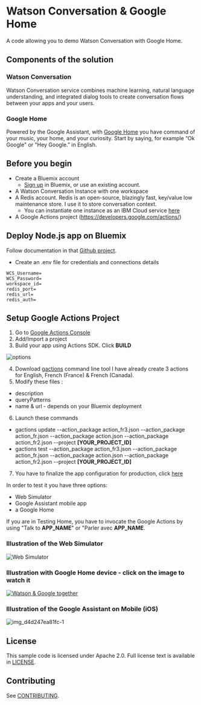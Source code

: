 # Watson Conversation & Google Home
A code allowing you to demo Watson Conversation with Google Home.

## Components of the solution

### Watson Conversation
Watson Conversation service combines machine learning, natural language understanding, and integrated dialog tools to create conversation flows between your apps and your users.

### Google Home
Powered by the Google Assistant, with [Google Home](https://support.google.com/googlehome/answer/7029281?hl=en) you have command of your music, your home, and your curiosity. Start by saying, for example “Ok Google" or "Hey Google.” in English.

## Before you begin

* Create a Bluemix account
    * [Sign up](https://console.ng.bluemix.net/registration/?target=/catalog/%3fcategory=watson) in Bluemix, or use an existing account. 
* A Watson Conversation Instance with one workspace
* A Redis account. Redis is an open-source, blazingly fast, key/value low maintenance store. I use it to store conversation context. 
    * You can instantiate one instance as an IBM Cloud service [here](https://console.bluemix.net/catalog/services/compose-for-redis?taxonomyNavigation=apps)
* A Google Actions project (https://developers.google.com/actions/)

## Deploy Node.js app on Bluemix

Follow documentation in that [Github project](https://github.com/watson-developer-cloud/conversation-simple).

* Create an .env file for credentials and connections details
```
WCS_Username=
WCS_Password=
workspace_id=
redis_port=
redis_url=
redis_auth=  
```

## Setup Google Actions Project

1. Go to [Google Actions Console](https://console.actions.google.com)
2. Add/Import a project
3. Build your app using Actions SDK. Click **BUILD**

![options](https://developers.google.com/actions/images/aog-project-apiai-actions.png)

4. Download [gactions](https://developers.google.com/actions/tools/gactions-cli) command line tool
I have already create 3 actions for English, French (France) & French (Canada).
5. Modify these files :
  * description
  * queryPatterns
  * name & url - depends on your Bluemix deployment 
6. Launch these commands
  * gactions update --action_package action_fr3.json --action_package action_fr.json --action_package action.json --action_package action_fr2.json --project **[YOUR_PROJECT_ID]**
  * gactions test --action_package action_fr3.json --action_package action_fr.json --action_package action.json --action_package action_fr2.json --project **[YOUR_PROJECT_ID]**
7. You have to finalize the app configuration for production, click [here](https://developers.google.com/actions/sdk/submit-app)

In order to test it you have three options:
- Web Simulator
- Google Assistant mobile app 
- a Google Home

If you are in Testing Home, you have to invocate the Google Actions by using "Talk to **APP_NAME**" or "Parler avec **APP_NAME**.

### Illustration of the Web Simulator

![Web Simulator](https://user-images.githubusercontent.com/9534938/33787219-9945939c-dc6c-11e7-9fef-8ef464068a58.png)

### Illustration with Google Home device - click on the image to watch it

[![Watson & Google together](https://user-images.githubusercontent.com/9534938/33854699-e2628078-dec2-11e7-9366-e9e698160728.png)](https://www.youtube.com/watch?v=-lIxmYxLzbA "Watson & Google together")

### Illustration of the Google Assistant on Mobile (iOS)

![img_d4d247ea81fc-1](https://user-images.githubusercontent.com/9534938/33787305-eea71f7c-dc6c-11e7-8710-1636e5a91b2f.jpeg)

## License

This sample code is licensed under Apache 2.0.
Full license text is available in [LICENSE](LICENSE).

## Contributing

See [CONTRIBUTING](CONTRIBUTING.md).
